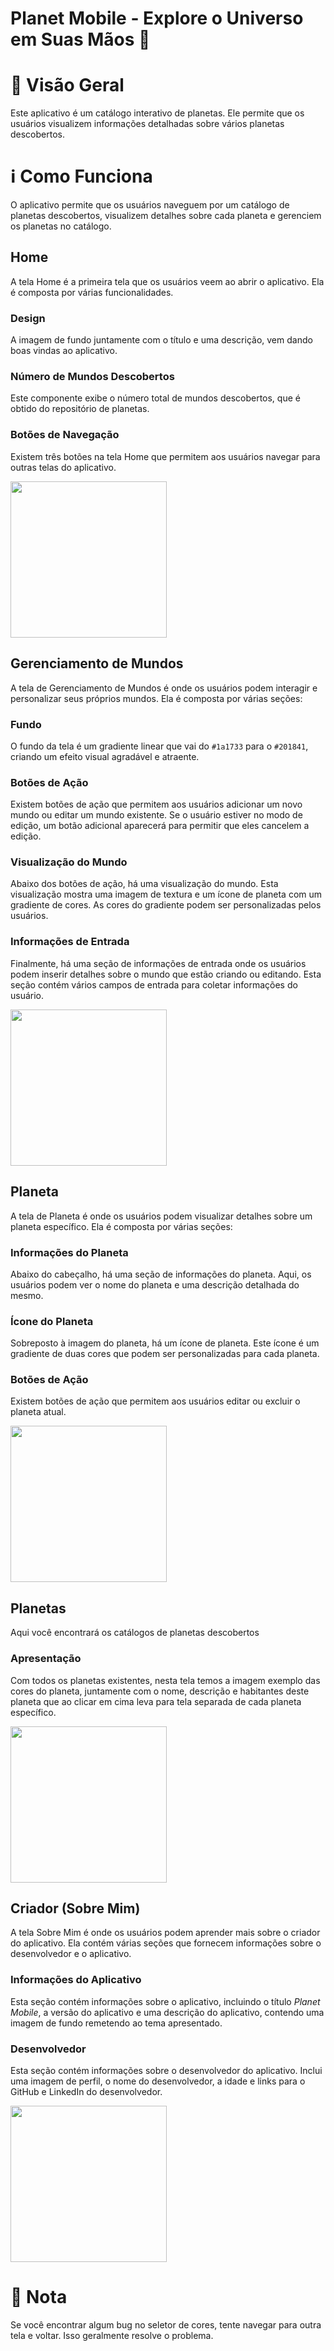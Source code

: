 # Planet Mobile - Explore o Universo em Suas Mãos 🌌

# 📔 Visão Geral

Este aplicativo é um catálogo interativo de planetas. Ele permite que os usuários visualizem informações detalhadas sobre vários planetas descobertos.

# ℹ️ Como Funciona

O aplicativo permite que os usuários naveguem por um catálogo de planetas descobertos, visualizem detalhes sobre cada planeta e gerenciem os planetas no catálogo.

## Home

A tela Home é a primeira tela que os usuários veem ao abrir o aplicativo. Ela é composta por várias funcionalidades.

### Design

A imagem de fundo juntamente com o título e uma descrição, vem dando boas vindas ao aplicativo.

### Número de Mundos Descobertos

Este componente exibe o número total de mundos descobertos, que é obtido do repositório de planetas.

### Botões de Navegação

Existem três botões na tela Home que permitem aos usuários navegar para outras telas do aplicativo.

<img src="./assets/exemploHome.png" width="250">

## Gerenciamento de Mundos

A tela de Gerenciamento de Mundos é onde os usuários podem interagir e personalizar seus próprios mundos. Ela é composta por várias seções:

### Fundo

O fundo da tela é um gradiente linear que vai do `#1a1733` para o `#201841`, criando um efeito visual agradável e atraente.

### Botões de Ação

Existem botões de ação que permitem aos usuários adicionar um novo mundo ou editar um mundo existente. Se o usuário estiver no modo de edição, um botão adicional aparecerá para permitir que eles cancelem a edição.

### Visualização do Mundo

Abaixo dos botões de ação, há uma visualização do mundo. Esta visualização mostra uma imagem de textura e um ícone de planeta com um gradiente de cores. As cores do gradiente podem ser personalizadas pelos usuários.

### Informações de Entrada

Finalmente, há uma seção de informações de entrada onde os usuários podem inserir detalhes sobre o mundo que estão criando ou editando. Esta seção contém vários campos de entrada para coletar informações do usuário.

<img src="./assets/exemploGrenciador.png" width="250">

## Planeta

A tela de Planeta é onde os usuários podem visualizar detalhes sobre um planeta específico. Ela é composta por várias seções:

### Informações do Planeta

Abaixo do cabeçalho, há uma seção de informações do planeta. Aqui, os usuários podem ver o nome do planeta e uma descrição detalhada do mesmo.

### Ícone do Planeta

Sobreposto à imagem do planeta, há um ícone de planeta. Este ícone é um gradiente de duas cores que podem ser personalizadas para cada planeta.

### Botões de Ação

Existem botões de ação que permitem aos usuários editar ou excluir o planeta atual.

<img src="./assets/exemploPlaneta.png" width="250">

## Planetas

Aqui você encontrará os catálogos de planetas descobertos

### Apresentação

Com todos os planetas existentes, nesta tela temos a imagem exemplo das cores do planeta, juntamente com o nome, descrição e habitantes deste planeta que ao clicar em cima leva para tela separada de cada planeta específico.

<img src="./assets/exemploPlanetas.png" width="250">

## Criador (Sobre Mim)

A tela Sobre Mim é onde os usuários podem aprender mais sobre o criador do aplicativo. Ela contém várias seções que fornecem informações sobre o desenvolvedor e o aplicativo.

### Informações do Aplicativo

Esta seção contém informações sobre o aplicativo, incluindo o título *Planet Mobile*, a versão do aplicativo e uma descrição do aplicativo, contendo uma imagem de fundo remetendo ao tema apresentado.

### Desenvolvedor

Esta seção contém informações sobre o desenvolvedor do aplicativo. Inclui uma imagem de perfil, o nome do desenvolvedor, a idade e links para o GitHub e LinkedIn do desenvolvedor.

<img src="./assets/exemploCriador.png" width="250">

# 📜 Nota

Se você encontrar algum bug no seletor de cores, tente navegar para outra tela e voltar. Isso geralmente resolve o problema.
